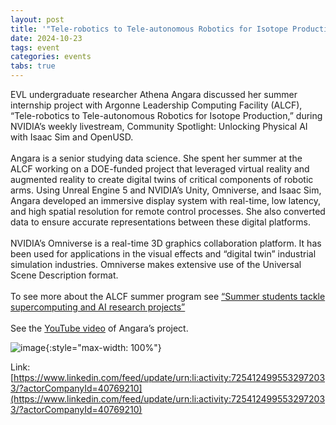 ```yaml
---
layout: post
title: '"Tele-robotics to Tele-autonomous Robotics for Isotope Production" Presented at NVIDIA&rsquo;s Livestream'
date: 2024-10-23
tags: event
categories: events
tabs: true
---
```


EVL undergraduate researcher Athena Angara discussed her summer internship project with Argonne Leadership Computing Facility (ALCF), &ldquo;Tele-robotics to Tele-autonomous Robotics for Isotope Production,&rdquo; during NVIDIA&rsquo;s weekly livestream, Community Spotlight: Unlocking Physical AI with Isaac Sim and OpenUSD.<br><br> 
Angara is a senior studying data science.  She spent her summer at the ALCF working on a DOE-funded project that leveraged virtual reality and augmented reality to create digital twins of critical components of robotic arms.  Using Unreal Engine 5 and NVIDIA&rsquo;s Unity, Omniverse, and Isaac Sim, Angara developed an immersive display system with real-time, low latency, and high spatial resolution for remote control processes. She also converted data to ensure accurate representations between these digital platforms.<br><br>
NVIDIA&rsquo;s Omniverse is a real-time 3D graphics collaboration platform.  It has been used for applications in the visual effects and &ldquo;digital twin&rdquo; industrial simulation industries.  Omniverse makes extensive use of the Universal Scene Description format.<br><br>
To see more about the ALCF summer program see <a href="https://www.alcf.anl.gov/news/summer-students-tackle-supercomputing-and-ai-research-projects">&ldquo;Summer students tackle supercomputing and AI research projects&rdquo;</a><br><br>
See the <a href="https://youtu.be/3jM1mjGqZ0Q?si=JWoxznDdeGTAv88H">YouTube video</a> of Angara&rsquo;s project.

![image](https://www.evl.uic.edu/output/originals/athenaangara_nvidia.jpg-srcw.jpg){:style="max-width: 100%"}


Link: [https://www.linkedin.com/feed/update/urn:li:activity:7254124995532972033/?actorCompanyId=40769210](https://www.linkedin.com/feed/update/urn:li:activity:7254124995532972033/?actorCompanyId=40769210)
